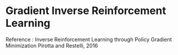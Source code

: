 # Gradient Inverse Reinforcement Learning

Reference : 
Inverse Reinforcement Learning through Policy Gradient Minimization
Pirotta and Restelli, 2016
